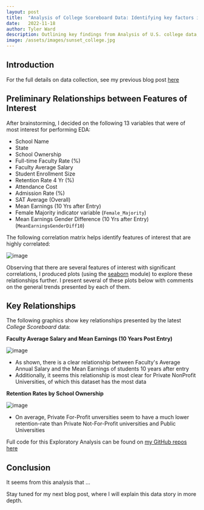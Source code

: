 ```yaml
---
layout: post
title:  "Analysis of College Scoreboard Data: Identifying key factors in Higher Education on student success"
date:   2022-11-18
author: Tyler Ward
description: Outlining key findings from Analysis of U.S. college data, this post helps us show what factors lead to high post grad earnings, student retention, gender equality in enrollment, and more!
image: /assets/images/sunset_college.jpg
---
```



## Introduction


For the full details on data collection, see my previous blog post [here](https://runstats21.github.io/stat-386-projects/2022/10/17/webscraping-post.html)

## Preliminary Relationships between Features of Interest
After brainstorming, I decided on the following 13 variables that were of most interest for performing EDA:
* School Name
* State
* School Ownership
* Full-time Faculty Rate (%)
* Faculty Average Salary
* Student Enrollment Size
* Retention Rate 4 Yr (%)
* Attendance Cost
* Admission Rate (%)
* SAT Average (Overall)
* Mean Earnings (10 Yrs after Entry)
* Female Majority indicator variable (`Female_Majority`)
* Mean Earnings Gender Difference (10 Yrs after Entry) (`MeanEarningsGenderDiff10`)


The following correlation matrix helps identify features of interest that are highly correlated:

![image](https://user-images.githubusercontent.com/112500643/202818523-446f4156-446d-4481-af99-762322707ce3.png)

Observing that there are several features of interest with significant correlations, I produced plots (using the [seaborn](https://seaborn.pydata.org/) module) to explore these relationships further. I present several of these plots below with comments on the general trends presented by each of them.


## Key Relationships

The following graphics show key relationships presented by the latest *College Scoreboard* data:


**Faculty Average Salary and Mean Earnings (10 Years Post Entry)**

![image](https://user-images.githubusercontent.com/112500643/202806344-e697d56b-6425-477c-80c3-2eb88c48fa9f.png)

* As shown, there is a clear relationship between Faculty's Average Annual Salary and the Mean Earnings of students 10 years after entry
* Additionally, it seems this relationship is most clear for Private NonProfit Universities, of which this dataset has the most data



**Retention Rates by School Ownership**

![image](https://user-images.githubusercontent.com/112500643/202804126-e3553ecc-a21e-4b98-8a8d-69da21210d1e.png)


* On average, Private For-Profit unversities seem to have a much lower retention-rate than Private Not-For-Profit universities and Public Universities 


Full code for this Exploratory Analysis can be found on [my GitHub repos](https://github.com/runstats21/college-score-card-analysis) [here](https://github.com/runstats21/college-score-card-analysis/blob/main/CollegeScorecardEDA.ipynb)

## Conclusion

It seems from this analysis that ...

Stay tuned for my next blog post, where I will explain this data story in more depth.


